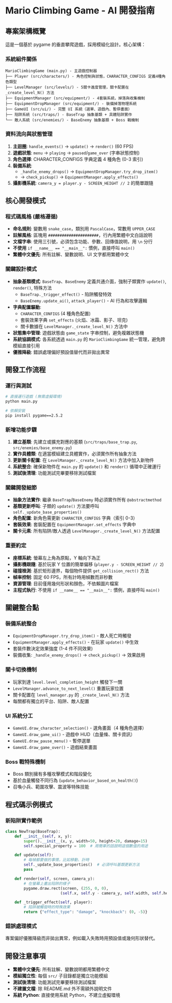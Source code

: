 # Mario Climbing Game - AI 開發指南

## 專案架構概覽

這是一個基於 pygame 的垂直攀爬遊戲，採用模組化設計。核心架構：

### 系統組件關係

```
MarioClimbingGame (main.py) - 主遊戲控制器
├── Player (src/characters/) - 角色控制與狀態，CHARACTER_CONFIGS 定義4種角色類型
├── LevelManager (src/levels/) - 5關卡進度管理，關卡配置在 _create_level_N() 方法
├── EquipmentManager (src/equipment/) - 4套裝系統，掉落與收集機制
├── EquipmentDropManager (src/equipment/) - 裝備掉落物理系統
├── GameUI (src/ui/) - 完整 UI 系統（選單、遊戲內、暫停畫面）
├── 陷阱系統 (src/traps/) - BaseTrap 抽象基類 + 具體陷阱實作
└── 敵人系統 (src/enemies/) - BaseEnemy 抽象基類 + Boss 戰機制
```

### 資料流向與狀態管理

1. **主迴圈**: `handle_events()` → `update()` → `render()` (60 FPS)
2. **遊戲狀態**: `menu` → `playing` → `paused`/`game_over` (字串狀態控制)
3. **角色選擇**: CHARACTER_CONFIGS 字典定義 4 種角色 (0-3 索引)
4. **裝備系統**:
   - `_handle_enemy_drops()` → `EquipmentDropManager.try_drop_item()`
   - → `check_pickup()` → `EquipmentManager.apply_effects()`
5. **攝影機系統**: `camera_y = player.y - SCREEN_HEIGHT // 2` 的簡單跟隨

## 核心開發模式

### 程式碼風格 (嚴格遵循)

- **命名規則**: 變數用 `snake_case`，類別用 `PascalCase`，常數用 `UPPER_CASE`
- **註解風格**: 區塊用 `######################`，行內用繁體中文白話說明
- **文檔字串**: 使用三引號，必須包含功能、參數、回傳值說明，用 `\n` 分行
- **不使用** `if __name__ == "__main__":` 慣例，直接呼叫 `main()`
- **繁體中文優先**: 所有註解、變數說明、UI 文字都用繁體中文

### 關鍵設計模式

- **抽象基類模式**: `BaseTrap`、`BaseEnemy` 定義共通介面，強制子類實作 `update()`, `render()`, 特殊方法
  - `BaseTrap._trigger_effect()` - 陷阱觸發特效
  - `BaseEnemy.update_ai()`, `attack_player()` - AI 行為和攻擊邏輯
- **字典配置驅動**:
  - `CHARACTER_CONFIGS` (4 種角色配置)
  - 套裝效果字典 `set_effects` (火焰、冰霜、影子、坦克)
  - 關卡數據在 `LevelManager._create_level_N()` 方法中
- **狀態集中管理**: 遊戲狀態由 `game_state` 字串控制，避免複雜狀態機
- **系統協調模式**: 各系統透過 `main.py` 的 `MarioClimbingGame` 統一管理，避免跨模組直接引用
- **優雅降級**: 錯誤處理偏好預設值替代而非拋出異常

## 開發工作流程

### 運行與測試

```bash
# 直接運行遊戲 (無需虛擬環境)
python main.py

# 依賴安裝
pip install pygame==2.5.2
```

### 新增功能步驟

1. **建立基類**: 先建立或擴充對應的基類 (`src/traps/base_trap.py`, `src/enemies/base_enemy.py`)
2. **實作具體類**: 在適當模組建立具體實作，必須實作所有抽象方法
3. **更新關卡配置**: 在 `LevelManager._create_level_N()` 方法中加入新物件
4. **系統整合**: 確保新物件在 `main.py` 的 `update()` 和 `render()` 循環中正確運行
5. **測試後清理**: 功能測試完畢要移除測試檔案

### 關鍵開發細節

- **抽象方法實作**: 繼承 `BaseTrap`/`BaseEnemy` 時必須實作所有 `@abstractmethod`
- **基類更新呼叫**: 子類的 `update()` 方法要呼叫 `self._update_base_properties()`
- **角色配置**: 新角色需更新 `CHARACTER_CONFIGS` 字典（索引 0-3）
- **套裝效果**: 套裝配置在 `EquipmentManager.set_effects` 字典中
- **關卡元素**: 所有陷阱/敵人透過 `LevelManager._create_level_N()` 方法配置

### 重要約定

- **座標系統**: 螢幕左上角為原點，Y 軸向下為正
- **攝影機跟隨**: 基於玩家 Y 位置的簡單偏移 (`player.y - SCREEN_HEIGHT // 2`)
- **碰撞檢測**: 基於矩形邊界，每個物件提供 `get_collision_rect()` 方法
- **幀率控制**: 固定 60 FPS，所有計時用幀數而非秒數
- **資源管理**: 目前僅用幾何形狀和顏色，不依賴圖片檔案
- **主程式執行**: 不使用 `if __name__ == "__main__":` 慣例，直接呼叫 `main()`

## 關鍵整合點

### 裝備系統整合

- `EquipmentDropManager.try_drop_item()` - 敵人死亡時觸發
- `EquipmentManager.apply_effects()` - 在玩家 `update()` 中生效
- 套裝件數決定效果強度 (1-4 件不同效果)
- 裝備收集: `_handle_enemy_drops()` → `check_pickup()` → 效果啟用

### 關卡切換機制

- 玩家到達 `level.level_completion_height` 觸發下一關
- `LevelManager.advance_to_next_level()` 重置玩家位置
- 關卡配置在 `level_manager.py` 的 `_create_level_N()` 方法
- 每關都有獨立的平台、陷阱、敵人配置

### UI 系統分工

- `GameUI.draw_character_selection()` - 選角畫面（4 種角色選擇）
- `GameUI.draw_game_ui()` - 遊戲中 HUD（血量條、關卡資訊）
- `GameUI.draw_pause_menu()` - 暫停選單
- `GameUI.draw_game_over()` - 遊戲結束畫面

### Boss 戰特殊機制

- Boss 類別擁有多種攻擊模式和階段變化
- 基於血量觸發不同行為 (`update_behavior_based_on_health()`)
- 召喚小兵、範圍攻擊、震波等特殊技能

## 程式碼示例模式

### 新陷阱實作範例

```python
class NewTrap(BaseTrap):
    def __init__(self, x, y):
        super().__init__(x, y, width=50, height=20, damage=15)
        self.special_property = 100  # 用簡單的話說明這個數值的用途

    def update(self):
        # 每幀都要做的事情，比如移動、計時
        self._update_base_properties()  # 必須呼叫基類更新方法
        pass

    def render(self, screen, camera_y):
        # 在螢幕上畫出陷阱的樣子
        pygame.draw.rect(screen, (255, 0, 0),
                        (self.x, self.y - camera_y, self.width, self.height))

    def _trigger_effect(self, player):
        # 陷阱被觸發時的特殊效果
        return {"effect_type": "damage", "knockback": (0, -5)}
```

### 錯誤處理模式

專案偏好優雅降級而非拋出異常，例如載入失敗時用預設值或幾何形狀替代。

## 開發注意事項

- **繁體中文優先**: 所有註解、變數說明都用繁體中文
- **模組獨立性**: 每個 `src/` 子目錄都是獨立功能模組
- **測試後清理**: 功能測試完畢要移除測試檔案
- **不建置文檔**: 除 README.md 外不需額外說明文件
- **系統 Python**: 直接使用系統 Python，不建立虛擬環境
